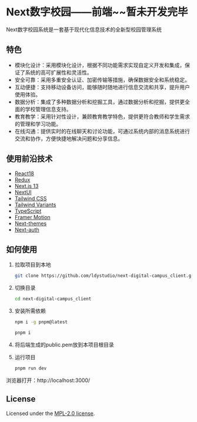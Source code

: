 # Next数字校园——前端~~暂未开发完毕

Next数字校园系统是一套基于现代化信息技术的全新型校园管理系统

## 特色

* 模块化设计：采用模块化设计，根据不同功能需求实现自定义开发和集成，保证了系统的高可扩展性和灵活性。
* 安全可靠：采用多重安全认证、加密传输等措施，确保数据安全和系统稳定。
* 互动便捷：支持移动设备访问，能够随时随地进行信息交流和共享，提升用户使用体验。
* 数据分析：集成了多种数据分析和挖掘工具，通过数据分析和挖掘，提供更全面的学校管理信息支持。
* 教育教学：采用针对性设计，兼顾教育教学特色，提供更符合教师和学生需求的管理和学习功能。
* 在线沟通：提供实时的在线聊天和讨论功能，可通过系统内部的消息系统进行交流和协作，方便快捷地解决问题和分享信息。

## 使用前沿技术

- [React18](https://react.dev/)
- [Redux](https://www.redux.org.cn/)
- [Next.js 13](https://nextjs.org/docs/getting-started)
- [NextUI](https://nextui.org)
- [Tailwind CSS](https://tailwindcss.com)
- [Tailwind Variants](https://tailwind-variants.org)
- [TypeScript](https://www.typescriptlang.org)
- [Framer Motion](https://www.framer.com/motion)
- [Next-themes](https://github.com/pacocoursey/next-themes)
- [Next-auth](https://github.com/nextauthjs/next-auth)

## 如何使用

1. 拉取项目到本地

   ```bash
   git clone https://github.com/ldystudio/next-digital-campus_client.git
   ```

2. 切换目录

   ```bash
   cd next-digital-campus_client
   ```

3. 安装所需依赖

   ```bash
   npm i -g pnpm@latest
   
   pnpm i
   ```

4. 将后端生成的public.pem放到本项目根目录

5. 运行项目


   ```bash
   pnpm run dev
   ```

浏览器打开：http://localhost:3000/

## License

Licensed under the [MPL-2.0 license](https://github.com/ldystudio/next-digital-campus_client/blob/master/LICENSE).
